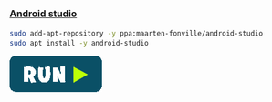 ### [Android studio](https://developer.android.com/studio?hl=pt-br)
```bash
sudo add-apt-repository -y ppa:maarten-fonville/android-studio
sudo apt install -y android-studio
```
[![bashrun-url](../resources/bashrun.png)](br:https://raw.githubusercontent.com/rauldipeas/Unity-XP/master/extras/android-studio.md)